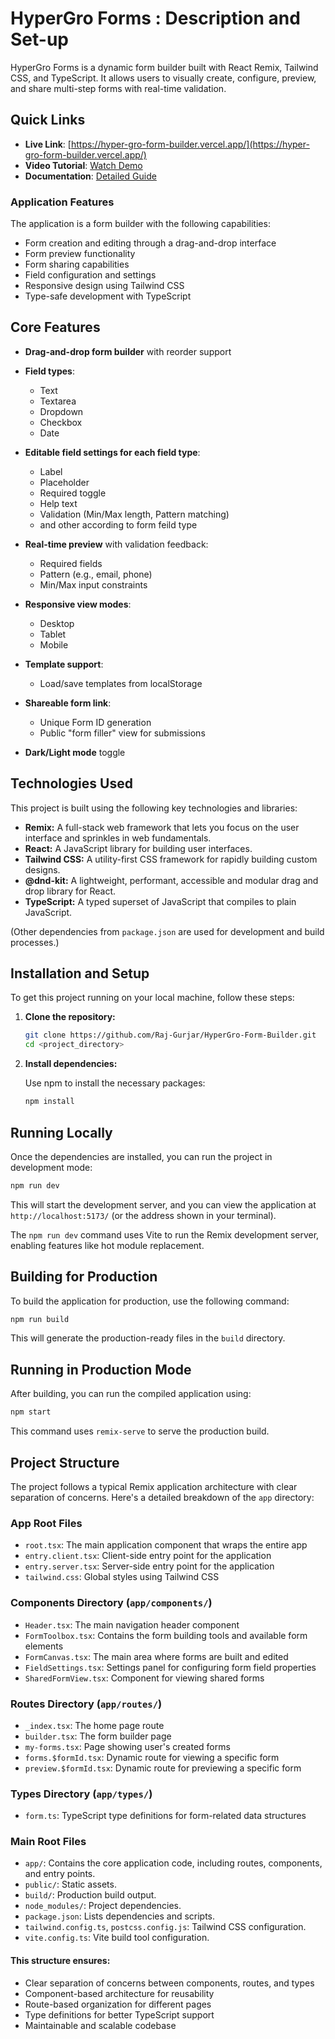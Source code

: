 # HyperGro Forms : Description and Set-up

HyperGro Forms is a dynamic form builder built with React Remix, Tailwind CSS, and TypeScript. It allows users to visually create, configure, preview, and share multi-step forms with real-time validation.

## Quick Links

-  **Live Link**: [https://hyper-gro-form-builder.vercel.app/](https://hyper-gro-form-builder.vercel.app/)
-  **Video Tutorial**: [Watch Demo](https://drive.google.com/file/d/15bP35uFCIRpVlNwvCIWBQbFI0kf3PP-_/view?usp=drive_link)
-  **Documentation**: [Detailed Guide](https://github.com/Raj-Gurjar/HyperGro-Form-Builder/blob/85f7ba05985f47d569244eaea0fb2bfabd7201cd/README.md)

### Application Features

The application is a form builder with the following capabilities:

- Form creation and editing through a drag-and-drop interface
- Form preview functionality
- Form sharing capabilities
- Field configuration and settings
- Responsive design using Tailwind CSS
- Type-safe development with TypeScript

## Core Features

- **Drag-and-drop form builder** with reorder support
- **Field types**:
  - Text
  - Textarea
  - Dropdown
  - Checkbox
  - Date
- **Editable field settings for each field type**:

  - Label
  - Placeholder
  - Required toggle
  - Help text
  - Validation (Min/Max length, Pattern matching)
  - and other according to form feild type

- **Real-time preview** with validation feedback:
  - Required fields
  - Pattern (e.g., email, phone)
  - Min/Max input constraints
- **Responsive view modes**:
  - Desktop
  - Tablet
  - Mobile
- **Template support**:
  - Load/save templates from localStorage
- **Shareable form link**:
  - Unique Form ID generation
  - Public "form filler" view for submissions
- **Dark/Light mode** toggle

## Technologies Used

This project is built using the following key technologies and libraries:

- **Remix:** A full-stack web framework that lets you focus on the user interface and sprinkles in web fundamentals.
- **React:** A JavaScript library for building user interfaces.
- **Tailwind CSS:** A utility-first CSS framework for rapidly building custom designs.
- **@dnd-kit:** A lightweight, performant, accessible and modular drag and drop library for React.
- **TypeScript:** A typed superset of JavaScript that compiles to plain JavaScript.

(Other dependencies from `package.json` are used for development and build processes.)

## Installation and Setup

To get this project running on your local machine, follow these steps:

1.  **Clone the repository:**

    ```bash
    git clone https://github.com/Raj-Gurjar/HyperGro-Form-Builder.git
    cd <project_directory>
    ```

2.  **Install dependencies:**

    Use npm to install the necessary packages:

    ```bash
    npm install
    ```

## Running Locally

Once the dependencies are installed, you can run the project in development mode:

```bash
npm run dev
```

This will start the development server, and you can view the application at `http://localhost:5173/` (or the address shown in your terminal).

The `npm run dev` command uses Vite to run the Remix development server, enabling features like hot module replacement.

## Building for Production

To build the application for production, use the following command:

```bash
npm run build
```

This will generate the production-ready files in the `build` directory.

## Running in Production Mode

After building, you can run the compiled application using:

```bash
npm start
```

This command uses `remix-serve` to serve the production build.

## Project Structure

The project follows a typical Remix application architecture with clear separation of concerns. Here's a detailed breakdown of the `app` directory:

### App Root Files

- `root.tsx`: The main application component that wraps the entire app
- `entry.client.tsx`: Client-side entry point for the application
- `entry.server.tsx`: Server-side entry point for the application
- `tailwind.css`: Global styles using Tailwind CSS

### Components Directory (`app/components/`)

- `Header.tsx`: The main navigation header component
- `FormToolbox.tsx`: Contains the form building tools and available form elements
- `FormCanvas.tsx`: The main area where forms are built and edited
- `FieldSettings.tsx`: Settings panel for configuring form field properties
- `SharedFormView.tsx`: Component for viewing shared forms

### Routes Directory (`app/routes/`)

- `_index.tsx`: The home page route
- `builder.tsx`: The form builder page
- `my-forms.tsx`: Page showing user's created forms
- `forms.$formId.tsx`: Dynamic route for viewing a specific form
- `preview.$formId.tsx`: Dynamic route for previewing a specific form

### Types Directory (`app/types/`)

- `form.ts`: TypeScript type definitions for form-related data structures

### Main Root Files

- `app/`: Contains the core application code, including routes, components, and entry points.
- `public/`: Static assets.
- `build/`: Production build output.
- `node_modules/`: Project dependencies.
- `package.json`: Lists dependencies and scripts.
- `tailwind.config.ts`, `postcss.config.js`: Tailwind CSS configuration.
- `vite.config.ts`: Vite build tool configuration.

#### This structure ensures:

- Clear separation of concerns between components, routes, and types
- Component-based architecture for reusability
- Route-based organization for different pages
- Type definitions for better TypeScript support
- Maintainable and scalable codebase
